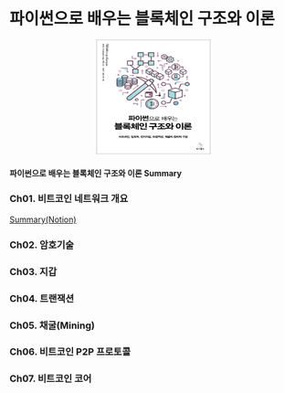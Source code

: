 # 파이썬으로 배우는 블록체인 구조와 이론

<center>
    <img src="./images/book.jpg" width="200" height="200">
</center>

#### 파이썬으로 배우는 블록체인 구조와 이론 Summary


### Ch01. 비트코인 네트워크 개요

[Summary(Notion)](https://www.notion.so/nathanh/1-568394d3a1d844a7876426cd9b5251ac)

### Ch02. 암호기술


### Ch03. 지갑


### Ch04. 트랜잭션

### Ch05. 채굴(Mining)

### Ch06. 비트코인 P2P 프로토콜

### Ch07. 비트코인 코어
